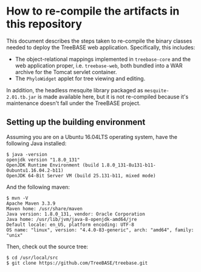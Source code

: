 How to re-compile the artifacts in this repository
==================================================

This document describes the steps taken to re-compile the binary classes needed to deploy the TreeBASE web application.
Specifically, this includes:

- The object-relational mappings implemented in `treebase-core` and the web application proper, i.e. `treebase-web`, both
  bundled into a WAR archive for the Tomcat servlet container.
- The `PhyloWidget` applet for tree viewing and editing.

In addition, the headless mesquite library packaged as `mesquite-2.01.tb.jar` is made available here, but it is not 
re-compiled because it's maintenance doesn't fall under the TreeBASE project.

Setting up the building environment
-----------------------------------

Assuming you are on a Ubuntu 16.04LTS operating system, have the following Java installed:

    $ java -version
    openjdk version "1.8.0_131"
    OpenJDK Runtime Environment (build 1.8.0_131-8u131-b11-0ubuntu1.16.04.2-b11)
    OpenJDK 64-Bit Server VM (build 25.131-b11, mixed mode)

And the following maven:

    $ mvn -V
    Apache Maven 3.3.9
    Maven home: /usr/share/maven
    Java version: 1.8.0_131, vendor: Oracle Corporation
    Java home: /usr/lib/jvm/java-8-openjdk-amd64/jre
    Default locale: en_US, platform encoding: UTF-8
    OS name: "linux", version: "4.4.0-83-generic", arch: "amd64", family: "unix"

Then, check out the source tree:

    $ cd /usr/local/src
    $ git clone https://github.com/TreeBASE/treebase.git

